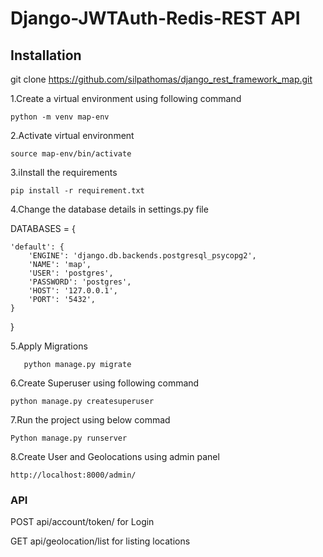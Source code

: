 # Django-JWTAuth-Redis-REST API





## Installation
git clone https://github.com/silpathomas/django_rest_framework_map.git

1.Create a virtual environment using following command

    python -m venv map-env

2.Activate  virtual environment

    source map-env/bin/activate

3.iInstall the requirements

    pip install -r requirement.txt

4.Change the database details in settings.py file

DATABASES = {

    'default': {
        'ENGINE': 'django.db.backends.postgresql_psycopg2',
        'NAME': 'map', 
        'USER': 'postgres', 
        'PASSWORD': 'postgres',
        'HOST': '127.0.0.1', 
        'PORT': '5432',
    }
}

5.Apply Migrations

       python manage.py migrate
6.Create Superuser  using following command

	python manage.py createsuperuser
7.Run the project using below commad

	Python manage.py runserver
  
8.Create User and Geolocations using admin panel

	http://localhost:8000/admin/


### API

POST api/account/token/  for Login

GET  api/geolocation/list for listing locations
